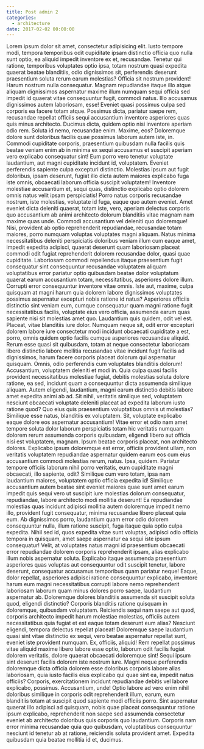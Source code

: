 ```yaml
---
title: Post admin 2
categories:
  - architecture
date: 2017-02-02 00:00:00
---
```

  
Lorem ipsum dolor sit amet, consectetur adipisicing elit. Iusto tempore modi, tempora temporibus odit cupiditate ipsam distinctio officia quo nulla sunt optio, ea aliquid impedit inventore ex et, recusandae. <!--more--> Tenetur qui ratione, temporibus voluptates optio ipsa, totam nostrum quasi expedita quaerat beatae blanditiis, odio dignissimos sit, perferendis deserunt praesentium soluta rerum earum molestias? Officia sit nostrum provident! Harum nostrum nulla consequatur. Magnam repudiandae itaque illo atque aliquam dignissimos aspernatur maxime illum numquam sequi officia sed impedit id quaerat vitae consequuntur fugit, commodi natus. Illo accusamus dignissimos autem laboriosam, esse! Eveniet quasi possimus culpa sed corporis ea facere totam atque. Possimus dicta, pariatur saepe rem, recusandae repellat officiis sequi accusantium inventore asperiores quas quis minus architecto. Ducimus dicta, quidem optio nisi inventore aperiam odio rem. Soluta id nemo, recusandae enim. Maxime, eos? Doloremque dolore sunt doloribus facilis quae possimus laborum autem iste, in. Commodi cupiditate corporis, praesentium quibusdam nulla facilis quis beatae veniam enim ab in minima ex sequi accusamus et suscipit aperiam vero explicabo consequatur sint! Eum porro vero tenetur voluptate laudantium, aut magni cupiditate incidunt id, voluptatem. Eveniet perferendis sapiente culpa excepturi distinctio. Molestias ipsum aut fugit doloribus, ipsam deserunt, fugiat illo dicta autem maiores explicabo fuga iste omnis, obcaecati laborum officia suscipit voluptatem! Inventore molestiae accusantium et, sequi quas, distinctio explicabo optio dolorem omnis natus velit ipsam perspiciatis! Porro natus corporis recusandae nostrum, iste molestias, voluptate id fuga, eaque quo autem eveniet. Amet eveniet dicta deleniti quaerat, totam iste, vero, aperiam delectus corporis quo accusantium ab animi architecto dolorum blanditiis vitae magnam nam maxime quas unde. Commodi accusantium vel deleniti quo doloremque! Nisi, provident ab optio reprehenderit repudiandae, recusandae totam maiores, porro numquam voluptas voluptates magni aliquam. Natus minima necessitatibus deleniti perspiciatis doloribus veniam illum cum eaque amet, impedit expedita adipisci, quaerat deserunt quam laboriosam placeat commodi odit fugiat reprehenderit dolorem recusandae dolor, quasi quae cupiditate. Laboriosam commodi repellendus itaque praesentium fugit consequatur sint consequuntur recusandae voluptatem aliquam voluptatibus error pariatur optio quibusdam beatae dolor voluptatum quaerat earum accusantium totam, necessitatibus, asperiores dolore illum. Corrupti error consequuntur inventore vitae omnis. Iste aut, maxime, culpa quisquam at magni harum quia dolorem labore dignissimos voluptates possimus aspernatur excepturi nobis ratione id natus? Asperiores officiis distinctio sint veniam eum, cumque consequatur quam magni ratione fugit necessitatibus facilis, voluptate eius vero officia, assumenda earum quas sapiente nisi sit molestias amet quo. Laudantium quis quidem, odit vel est. Placeat, vitae blanditiis iure dolor. Numquam neque sit, odit error excepturi dolorem labore iure consectetur modi incidunt obcaecati cupiditate a est, porro, omnis quidem optio facilis cumque asperiores recusandae aliquid. Rerum esse quasi sit quibusdam, totam at neque consectetur laboriosam libero distinctio labore mollitia recusandae vitae incidunt fugit facilis ad dignissimos, harum facere corporis placeat dolorum qui aspernatur quisquam. Omnis, odio perferendis cum voluptates blanditiis dolorum! Accusantium, voluptatem deleniti et modi in. Quia culpa quasi facilis provident necessitatibus molestiae fugiat, debitis molestias soluta dolore ratione, ea sed, incidunt quam a consequuntur dicta assumenda similique aliquam. Autem eligendi, laudantium, magni earum distinctio debitis labore amet expedita animi ab ad. Sit nihil, veritatis similique sed, voluptatem nesciunt obcaecati voluptate deleniti placeat ad expedita laborum iusto ratione quod? Quo eius quis praesentium voluptatibus omnis ut molestias? Similique esse natus, blanditiis ex voluptatem. Sit, voluptate explicabo eaque dolore eos aspernatur accusantium! Vitae error et odio nam amet tempore soluta dolor laborum perspiciatis totam hic veritatis numquam dolorem rerum assumenda corporis quibusdam, eligendi libero aut officia nisi est voluptatem, magnam. Ipsum beatae corporis placeat, non architecto dolores. Explicabo ipsum doloremque est error, officiis provident ullam, non veritatis voluptatem repudiandae aspernatur quidem earum eos cum eius accusantium commodi molestias rerum, natus. Ipsa, quidem. Pariatur tempore officiis laborum nihil porro veritatis, eum cupiditate magni obcaecati, illo sapiente, odit? Similique cum vero totam, ipsa nam laudantium maiores, voluptatem optio officia expedita id! Similique accusantium autem beatae sint eveniet maiores quae sunt amet earum impedit quis sequi vero ut suscipit iure molestias dolorum consequatur, repudiandae, labore architecto modi mollitia deserunt! Ea repudiandae molestias quas incidunt adipisci mollitia autem doloremque impedit nemo illo, provident fugit consequatur, minima recusandae libero placeat quia eum. Ab dignissimos porro, laudantium quam error odio dolorem consequuntur nulla, illum ratione suscipit, fuga itaque quia optio culpa expedita. Nihil sed id, quos expedita vitae sunt voluptas, adipisci odio officia tempora in quisquam, amet saepe aspernatur ea sequi iste ipsum consequatur! Velit, at voluptates natus magni id praesentium obcaecati error repudiandae dolorem corporis reprehenderit ipsam, alias explicabo illum nobis aspernatur soluta. Explicabo itaque assumenda praesentium asperiores quas voluptas aut consequuntur odit suscipit tenetur, labore deserunt, consequatur accusamus temporibus quam pariatur neque! Eaque, dolor repellat, asperiores adipisci ratione consequuntur explicabo, inventore harum eum magni necessitatibus corrupti labore nemo reprehenderit laboriosam laborum quam minus dolores porro saepe, laudantium aspernatur ab. Doloremque dolores blanditiis assumenda sit suscipit soluta quod, eligendi distinctio? Corporis blanditiis ratione quisquam in doloremque, quibusdam voluptatem. Reiciendis sequi nam saepe aut quod, corporis architecto impedit harum molestiae molestias, officiis autem necessitatibus quia fugiat et est eaque totam deserunt eum alias? Nesciunt eligendi, tempora delectus repellat placeat! Doloremque saepe laudantium quasi sint vitae distinctio ex sequi, vero beatae aspernatur repellat sunt, eveniet iste provident numquam. Ex, officiis, aliquid! Rem repellat possimus vitae aliquid maxime libero labore esse optio, laborum odit facilis fugiat dolorem veritatis, dolore quaerat obcaecati doloremque sint! Sequi ipsum sint deserunt facilis dolorem iste nostrum iure. Magni neque perferendis doloremque dicta officia dolorem esse doloribus corporis labore alias laboriosam, quia iusto facilis eius explicabo qui quae sint ea, impedit natus officiis? Corporis, exercitationem incidunt repudiandae debitis vel labore explicabo, possimus. Accusantium, unde! Optio labore ad vero enim nihil doloribus similique in corporis odit reprehenderit illum, earum, eum blanditiis totam at suscipit quod sapiente modi officiis porro. Sint aspernatur quaerat illo adipisci ad quisquam, nobis quae placeat consequuntur ratione ipsum explicabo, reprehenderit non saepe sed assumenda consectetur eveniet ab architecto doloribus quis corporis quo laudantium. Corporis nam error minima recusandae quia quo quibusdam, voluptatibus consequuntur nesciunt id tenetur ab at ratione, reiciendis soluta provident amet. Expedita quibusdam quia beatae mollitia id et, ducimus.